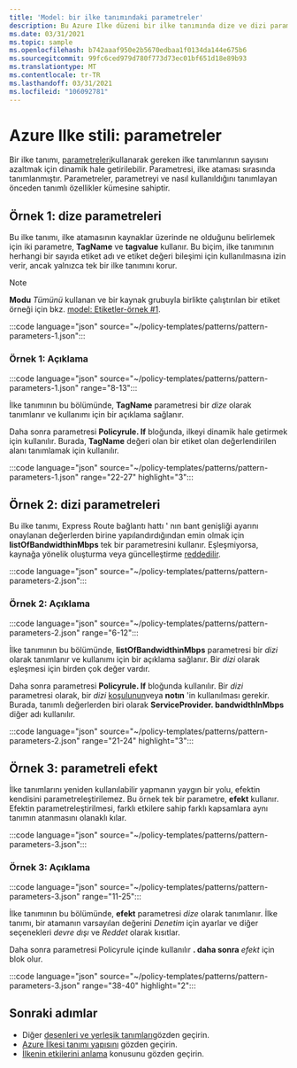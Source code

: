 ```yaml
---
title: 'Model: bir ilke tanımındaki parametreler'
description: Bu Azure Ilke düzeni bir ilke tanımında dize ve dizi parametrelerinin nasıl kullanılacağına ve efektin nasıl parametreleştirilemez hakkında bir örnek sağlar.
ms.date: 03/31/2021
ms.topic: sample
ms.openlocfilehash: b742aaaf950e2b5670edbaa1f0134da144e675b6
ms.sourcegitcommit: 99fc6ced979d780f773d73ec01bf651d18e89b93
ms.translationtype: MT
ms.contentlocale: tr-TR
ms.lasthandoff: 03/31/2021
ms.locfileid: "106092781"
---
```

# <a name="azure-policy-pattern-parameters"></a>Azure Ilke stili: parametreler

Bir ilke tanımı, [parametreleri](../concepts/definition-structure.md#parameters)kullanarak gereken ilke tanımlarının sayısını azaltmak için dinamik hale getirilebilir. Parametresi, ilke ataması sırasında tanımlanmıştır. Parametreler, parametreyi ve nasıl kullanıldığını tanımlayan önceden tanımlı özellikler kümesine sahiptir.

## <a name="sample-1-string-parameters"></a>Örnek 1: dize parametreleri

Bu ilke tanımı, ilke atamasının kaynaklar üzerinde ne olduğunu belirlemek için iki parametre, **TagName** ve **tagvalue** kullanır. Bu biçim, ilke tanımının herhangi bir sayıda etiket adı ve etiket değeri bileşimi için kullanılmasına izin verir, ancak yalnızca tek bir ilke tanımını korur.

> [!NOTE]
> **Modu** _Tümünü_ kullanan ve bir kaynak grubuyla birlikte çalıştırılan bir etiket örneği için bkz. [model: Etiketler-örnek #1](./pattern-tags.md#sample-1-parameterize-tags).

:::code language="json" source="~/policy-templates/patterns/pattern-parameters-1.json":::

### <a name="sample-1-explanation"></a>Örnek 1: Açıklama

:::code language="json" source="~/policy-templates/patterns/pattern-parameters-1.json" range="8-13":::

İlke tanımının bu bölümünde, **TagName** parametresi bir _dize_ olarak tanımlanır ve kullanımı için bir açıklama sağlanır.

Daha sonra parametresi **Policyrule. If** bloğunda, ilkeyi dinamik hale getirmek için kullanılır. Burada, **TagName** değeri olan bir etiket olan değerlendirilen alanı tanımlamak için kullanılır.

:::code language="json" source="~/policy-templates/patterns/pattern-parameters-1.json" range="22-27" highlight="3":::

## <a name="sample-2-array-parameters"></a>Örnek 2: dizi parametreleri

Bu ilke tanımı, Express Route bağlantı hattı ' nın bant genişliği ayarını onaylanan değerlerden birine yapılandırdığından emin olmak için **listOfBandwidthinMbps** tek bir parametresini kullanır. Eşleşmiyorsa, kaynağa yönelik oluşturma veya güncelleştirme [reddedilir](../concepts/effects.md#deny).

:::code language="json" source="~/policy-templates/patterns/pattern-parameters-2.json":::

### <a name="sample-2-explanation"></a>Örnek 2: Açıklama

:::code language="json" source="~/policy-templates/patterns/pattern-parameters-2.json" range="6-12":::

İlke tanımının bu bölümünde, **listOfBandwidthinMbps** parametresi bir _dizi_ olarak tanımlanır ve kullanımı için bir açıklama sağlanır. Bir _dizi_ olarak eşleşmesi için birden çok değer vardır.

Daha sonra parametresi **Policyrule. If** bloğunda kullanılır. Bir _dizi_ parametresi olarak, bir _dizi_ 
 [koşulunun](../concepts/definition-structure.md#conditions)veya  **notın** 'in kullanılması gerekir.
Burada, tanımlı değerlerden biri olarak **ServiceProvider. bandwidthInMbps** diğer adı kullanılır.

:::code language="json" source="~/policy-templates/patterns/pattern-parameters-2.json" range="21-24" highlight="3":::

## <a name="sample-3-parameterized-effect"></a>Örnek 3: parametreli efekt

İlke tanımlarını yeniden kullanılabilir yapmanın yaygın bir yolu, efektin kendisini parametreleştirilemez. Bu örnek tek bir parametre, **efekt** kullanır. Efektin parametreleştirilmesi, farklı etkilere sahip farklı kapsamlara aynı tanımın atanmasını olanaklı kılar.

:::code language="json" source="~/policy-templates/patterns/pattern-parameters-3.json":::

### <a name="sample-3-explanation"></a>Örnek 3: Açıklama

:::code language="json" source="~/policy-templates/patterns/pattern-parameters-3.json" range="11-25":::

İlke tanımının bu bölümünde, **efekt** parametresi _dize_ olarak tanımlanır. İlke tanımı, bir atamanın varsayılan değerini _Denetim_ için ayarlar ve diğer seçenekleri _devre dışı_ ve _Reddet_ olarak kısıtlar.

Daha sonra parametresi Policyrule içinde kullanılır **. daha sonra** _efekt_ için blok olur.

:::code language="json" source="~/policy-templates/patterns/pattern-parameters-3.json" range="38-40" highlight="2":::

## <a name="next-steps"></a>Sonraki adımlar

- Diğer [desenleri ve yerleşik tanımları](./index.md)gözden geçirin.
- [Azure İlkesi tanımı yapısını](../concepts/definition-structure.md) gözden geçirin.
- [İlkenin etkilerini anlama](../concepts/effects.md) konusunu gözden geçirin.